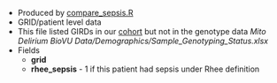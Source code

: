 * Produced by [compare_sepsis.R](https://github.com/meerkatR/BioVU/blob/master/compare_sepsis.R)
* GRID/patient level data
* This file listed GIRDs in our [cohort](https://github.com/meerkatR/BioVU/blob/master/data_dict/sepsis_compare_20191217.md) but not in the genotype data _Mito Delirium BioVU Data/Demographics/Sample_Genotyping_Status.xlsx_
* Fields
  * __grid__
  * __rhee_sepsis__ - 1 if this patient had sepsis under Rhee definition
